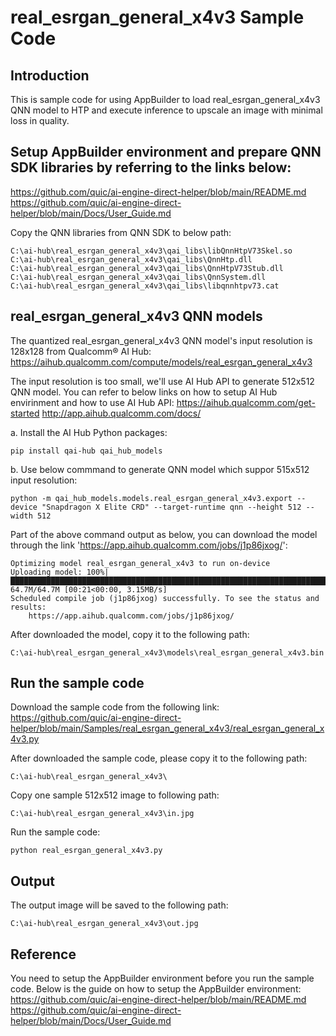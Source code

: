 # real_esrgan_general_x4v3 Sample Code

## Introduction
This is sample code for using AppBuilder to load real_esrgan_general_x4v3 QNN model to HTP and execute inference to upscale an image with minimal loss in quality. 

## Setup AppBuilder environment and prepare QNN SDK libraries by referring to the links below: 
https://github.com/quic/ai-engine-direct-helper/blob/main/README.md
https://github.com/quic/ai-engine-direct-helper/blob/main/Docs/User_Guide.md

Copy the QNN libraries from QNN SDK to below path:
```
C:\ai-hub\real_esrgan_general_x4v3\qai_libs\libQnnHtpV73Skel.so
C:\ai-hub\real_esrgan_general_x4v3\qai_libs\QnnHtp.dll
C:\ai-hub\real_esrgan_general_x4v3\qai_libs\QnnHtpV73Stub.dll
C:\ai-hub\real_esrgan_general_x4v3\qai_libs\QnnSystem.dll
C:\ai-hub\real_esrgan_general_x4v3\qai_libs\libqnnhtpv73.cat
```

## real_esrgan_general_x4v3 QNN models
The quantized real_esrgan_general_x4v3 QNN model's input resolution is 128x128 from Qualcomm® AI Hub:
https://aihub.qualcomm.com/compute/models/real_esrgan_general_x4v3

The input resolution is too small, we'll use AI Hub API to generate 512x512 QNN model.
You can refer to below links on how to setup AI Hub envirinment and how to use AI Hub API:
https://aihub.qualcomm.com/get-started
http://app.aihub.qualcomm.com/docs/

a. Install the AI Hub Python packages:
```
pip install qai-hub qai_hub_models
```

b. Use below commmand to generate QNN model which suppor 515x512 input resolution:
```
python -m qai_hub_models.models.real_esrgan_general_x4v3.export --device "Snapdragon X Elite CRD" --target-runtime qnn --height 512 --width 512
```

Part of the above command output as below, you can download the model through the link 'https://app.aihub.qualcomm.com/jobs/j1p86jxog/':
```
Optimizing model real_esrgan_general_x4v3 to run on-device
Uploading model: 100%|█████████████████████████████████████████████████████████████████████████████████████████████████████████████████████████████████████████████████████| 64.7M/64.7M [00:21<00:00, 3.15MB/s]
Scheduled compile job (j1p86jxog) successfully. To see the status and results:
    https://app.aihub.qualcomm.com/jobs/j1p86jxog/
```
After downloaded the model, copy it to the following path:
```
C:\ai-hub\real_esrgan_general_x4v3\models\real_esrgan_general_x4v3.bin
```

## Run the sample code
Download the sample code from the following link:
https://github.com/quic/ai-engine-direct-helper/blob/main/Samples/real_esrgan_general_x4v3/real_esrgan_general_x4v3.py

After downloaded the sample code, please copy it to the following path:
```
C:\ai-hub\real_esrgan_general_x4v3\
```

Copy one sample 512x512 image to following path:
```
C:\ai-hub\real_esrgan_general_x4v3\in.jpg
```

Run the sample code:
```
python real_esrgan_general_x4v3.py
```

## Output
The output image will be saved to the following path:
```
C:\ai-hub\real_esrgan_general_x4v3\out.jpg
```

## Reference
You need to setup the AppBuilder environment before you run the sample code. Below is the guide on how to setup the AppBuilder environment:
https://github.com/quic/ai-engine-direct-helper/blob/main/README.md
https://github.com/quic/ai-engine-direct-helper/blob/main/Docs/User_Guide.md
